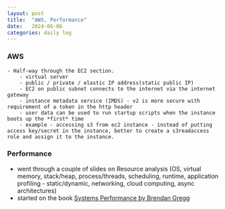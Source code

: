 ```yaml
---
layout: post
title:  "AWS, Performance"
date:   2024-06-06
categories: daily log
---
```


### AWS
    - Half-way through the EC2 section.
        - virtual server
        - public / private / elastic IP address(static public IP)
        - EC2 on public subnet connects to the internet via the internet gateway
        - instance metadata service (IMDS) - v2 is more secure with requirement of a token in the http header
        - user data can be used to run startup scripts when the instance boots up the *first* time
        - example - accessing s3 from ec2 instance - instead of putting access key/secret in the instance, better to create a s3readaccess role and assign it to the instance.

### Performance
- went through a couple of slides on Resource analysis (OS, virtual memory, stack/heap, process/threads, scheduling, runtime, application profiling - static/dynamic, networking, cloud computing, async architectures)
- started on the book [Systems Performance by Brendan Gregg](https://www.brendangregg.com/blog/2020-07-15/systems-performance-2nd-edition.html)

        



